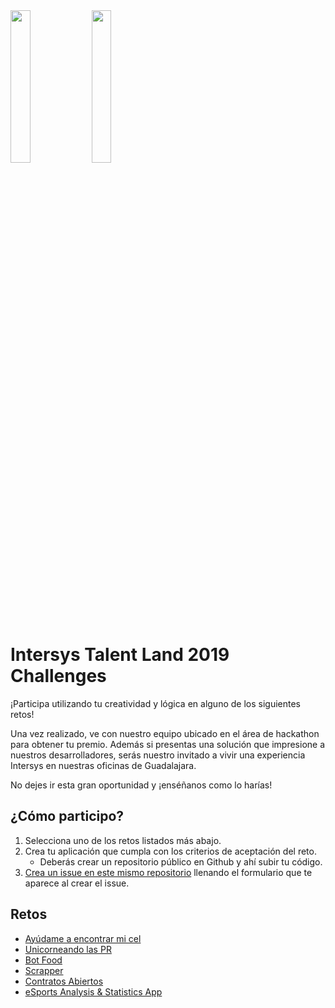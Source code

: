 <img src="https://raw.githubusercontent.com/IntersysConsulting/talent-land-2019-challenges/master/assets/talent-land.png" width="25%" height="25%">

<img src="https://raw.githubusercontent.com/IntersysConsulting/talent-land-2019-challenges/master/assets/intersys-logo.svg?sanitize=true" width="25%" height="25%">

# Intersys Talent Land 2019 Challenges

¡Participa utilizando tu creatividad y lógica en alguno de los siguientes retos!

Una vez realizado, ve con nuestro equipo ubicado en el área de hackathon para obtener tu premio. Además si presentas una solución que impresione a nuestros desarrolladores, serás nuestro invitado a vivir una experiencia Intersys en nuestras oficinas de Guadalajara.

No dejes ir esta gran oportunidad y ¡enséñanos como lo harías!

## ¿Cómo participo?

1. Selecciona uno de los retos listados más abajo.
1. Crea tu aplicación que cumpla con los criterios de aceptación del reto.
    * Deberás crear un repositorio público en Github y ahí subir tu código.
1. [Crea un issue en este mismo repositorio](https://github.com/IntersysConsulting/talent-land-2019-challenges/issues/new) llenando el formulario que te aparece al crear el issue.

## Retos

- [Ayúdame a encontrar mi cel](challenges/find-me.md)
- [Unicorneando las PR](challenges/unicorn-pr.md)
- [Bot Food](challenges/bot-food.md)
- [Scrapper](challenges/scrapper.md)
- [Contratos Abiertos](challenges/open-contracts.md)
- [eSports Analysis & Statistics App](challenges/esports-app.md)
